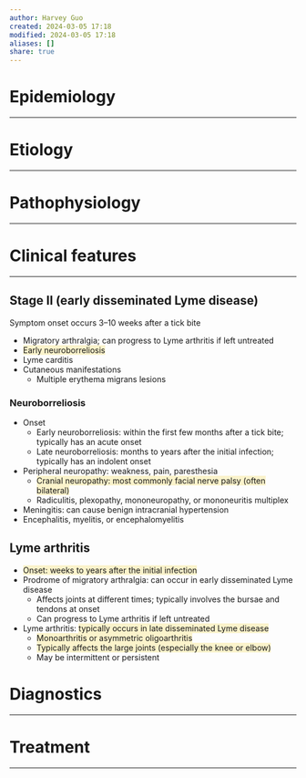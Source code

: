 ```yaml
---
author: Harvey Guo
created: 2024-03-05 17:18
modified: 2024-03-05 17:18
aliases: []
share: true
---
```

# Epidemiology
---


# Etiology
---


# Pathophysiology
---


# Clinical features
---
## Stage II (early disseminated Lyme disease)
Symptom onset occurs 3–10 weeks after a tick bite
- Migratory arthralgia; can progress to Lyme arthritis if left untreated
- <span style="background:rgba(240, 200, 0, 0.2)">Early neuroborreliosis</span>
- Lyme carditis
- Cutaneous manifestations
	- Multiple erythema migrans lesions
### Neuroborreliosis
- Onset
	- Early neuroborreliosis: within the first few months after a tick bite; typically has an acute onset
	- Late neuroborreliosis: months to years after the initial infection; typically has an indolent onset
- Peripheral neuropathy: weakness, pain, paresthesia
	- <span style="background:rgba(240, 200, 0, 0.2)">Cranial neuropathy: most commonly facial nerve palsy (often bilateral)</span>
	- Radiculitis, plexopathy, mononeuropathy, or mononeuritis multiplex
- Meningitis: can cause benign intracranial hypertension
- Encephalitis, myelitis, or encephalomyelitis
## Lyme arthritis
- <span style="background:rgba(240, 200, 0, 0.2)">Onset: weeks to years after the initial infection</span>
- Prodrome of migratory arthralgia: can occur in early disseminated Lyme disease
	- Affects joints at different times; typically involves the bursae and tendons at onset
	- Can progress to Lyme arthritis if left untreated
- Lyme arthritis: <span style="background:rgba(240, 200, 0, 0.2)">typically occurs in late disseminated Lyme disease</span>
	- <span style="background:rgba(240, 200, 0, 0.2)">Monoarthritis or asymmetric oligoarthritis</span>
	- <span style="background:rgba(240, 200, 0, 0.2)">Typically affects the large joints (especially the knee or elbow)</span>
	- May be intermittent or persistent

# Diagnostics
---


# Treatment
---

